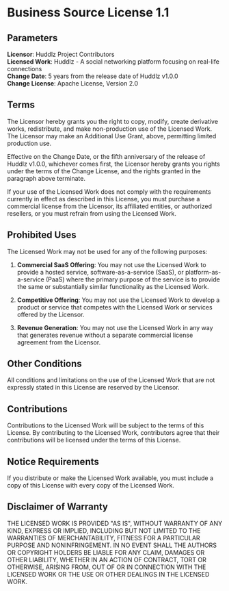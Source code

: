 # Business Source License 1.1

## Parameters

**Licensor**: Huddlz Project Contributors  
**Licensed Work**: Huddlz - A social networking platform focusing on real-life connections  
**Change Date**: 5 years from the release date of Huddlz v1.0.0  
**Change License**: Apache License, Version 2.0

## Terms

The Licensor hereby grants you the right to copy, modify, create derivative works, redistribute, and make non-production use of the Licensed Work. The Licensor may make an Additional Use Grant, above, permitting limited production use.

Effective on the Change Date, or the fifth anniversary of the release of Huddlz v1.0.0, whichever comes first, the Licensor hereby grants you rights under the terms of the Change License, and the rights granted in the paragraph above terminate.

If your use of the Licensed Work does not comply with the requirements currently in effect as described in this License, you must purchase a commercial license from the Licensor, its affiliated entities, or authorized resellers, or you must refrain from using the Licensed Work.

## Prohibited Uses

The Licensed Work may not be used for any of the following purposes:

1. **Commercial SaaS Offering**: You may not use the Licensed Work to provide a hosted service, software-as-a-service (SaaS), or platform-as-a-service (PaaS) where the primary purpose of the service is to provide the same or substantially similar functionality as the Licensed Work.

2. **Competitive Offering**: You may not use the Licensed Work to develop a product or service that competes with the Licensed Work or services offered by the Licensor.

3. **Revenue Generation**: You may not use the Licensed Work in any way that generates revenue without a separate commercial license agreement from the Licensor.

## Other Conditions

All conditions and limitations on the use of the Licensed Work that are not expressly stated in this License are reserved by the Licensor.

## Contributions

Contributions to the Licensed Work will be subject to the terms of this License. By contributing to the Licensed Work, contributors agree that their contributions will be licensed under the terms of this License.

## Notice Requirements

If you distribute or make the Licensed Work available, you must include a copy of this License with every copy of the Licensed Work.

## Disclaimer of Warranty

THE LICENSED WORK IS PROVIDED "AS IS", WITHOUT WARRANTY OF ANY KIND, EXPRESS OR IMPLIED, INCLUDING BUT NOT LIMITED TO THE WARRANTIES OF MERCHANTABILITY, FITNESS FOR A PARTICULAR PURPOSE AND NONINFRINGEMENT. IN NO EVENT SHALL THE AUTHORS OR COPYRIGHT HOLDERS BE LIABLE FOR ANY CLAIM, DAMAGES OR OTHER LIABILITY, WHETHER IN AN ACTION OF CONTRACT, TORT OR OTHERWISE, ARISING FROM, OUT OF OR IN CONNECTION WITH THE LICENSED WORK OR THE USE OR OTHER DEALINGS IN THE LICENSED WORK.